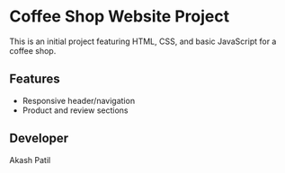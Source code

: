 # Coffee Shop Website Project

This is an initial project featuring HTML, CSS, and basic JavaScript for a coffee shop.

## Features
- Responsive header/navigation
- Product and review sections

## Developer
Akash Patil